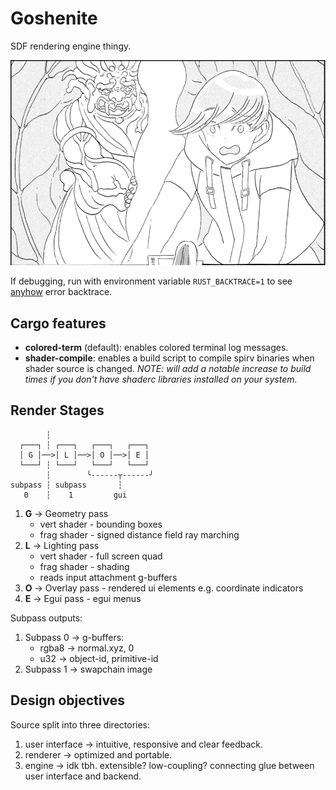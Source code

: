 # Goshenite

SDF rendering engine thingy.

![Goshenite](/assets/gosh.webp)

If debugging, run with environment variable `RUST_BACKTRACE=1` to see [anyhow](https://github.com/dtolnay/anyhow) error backtrace.

## Cargo features

- __colored-term__ (default): enables colored terminal log messages.
- __shader-compile__: enables a build script to compile spirv binaries when shader source is changed. _NOTE: will add a notable increase to build times if you don't have shaderc libraries installed on your system._

## Render Stages

```
        ┆
  ┌───┐ ┆ ┌───┐   ┌───┐   ┌───┐
  │ G │──>│ L │──>│ O │──>│ E │
  └───┘ ┆ └───┘   └───┘   └───┘
        ┆        ╰------┬------╯
subpass ┆ subpass       ┆
   0    ┆    1         gui
```

1. __G__ -> Geometry pass
	- vert shader - bounding boxes
	- frag shader - signed distance field ray marching
2. __L__ -> Lighting pass
	- vert shader - full screen quad
	- frag shader - shading
	- reads input attachment g-buffers
3. __O__ -> Overlay pass - rendered ui elements e.g. coordinate indicators
4. __E__ -> Egui pass - egui menus

Subpass outputs:
1. Subpass 0 -> g-buffers:
	- rgba8 -> normal.xyz, 0
	- u32 -> object-id, primitive-id
2. Subpass 1 -> swapchain image

## Design objectives

Source split into three directories:
1. user interface -> intuitive, responsive and clear feedback.
2. renderer -> optimized and portable.
3. engine -> idk tbh. extensible? low-coupling? connecting glue between user interface and backend.
